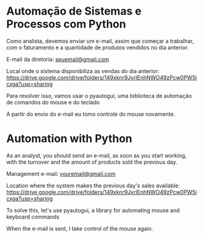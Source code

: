 # Automação de Sistemas e Processos com Python

Como analista, devemos enviar um e-mail, assim que começar a trabalhar, com o faturamento e a quantidade de produtos vendidos no dia anterior.

E-mail da diretoria: seuemail@gmail.com 

Local onde o sistema disponibiliza as vendas do dia anterior: https://drive.google.com/drive/folders/149xknr9JvrlEnhNWO49zPcw0PW5icxga?usp=sharing

Para resolver isso, vamos usar o pyautogui, uma biblioteca de automação de comandos do mouse e do teclado

A partir do envio do e-mail eu tomo controle do mouse novamente.

# Automation with Python

As an analyst, you should send an e-mail, as soon as you start working, with the turnover and the amount of products sold the previous day.

Management e-mail: youremail@gmail.com 

Location where the system makes the previous day's sales available: https://drive.google.com/drive/folders/149xknr9JvrlEnhNWO49zPcw0PW5icxga?usp=sharing

To solve this, let's use pyautogui, a library for automating mouse and keyboard commands

When the e-mail is sent, I take control of the mouse again.

